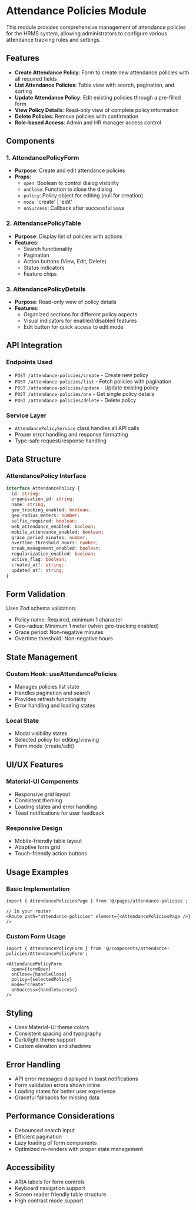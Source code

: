 # Attendance Policies Module

This module provides comprehensive management of attendance policies for the HRMS system, allowing administrators to configure various attendance tracking rules and settings.

## Features

- **Create Attendance Policy**: Form to create new attendance policies with all required fields
- **List Attendance Policies**: Table view with search, pagination, and sorting
- **Update Attendance Policy**: Edit existing policies through a pre-filled form
- **View Policy Details**: Read-only view of complete policy information
- **Delete Policies**: Remove policies with confirmation
- **Role-based Access**: Admin and HR manager access control

## Components

### 1. AttendancePolicyForm
- **Purpose**: Create and edit attendance policies
- **Props**:
  - `open`: Boolean to control dialog visibility
  - `onClose`: Function to close the dialog
  - `policy`: Policy object for editing (null for creation)
  - `mode`: 'create' | 'edit'
  - `onSuccess`: Callback after successful save

### 2. AttendancePolicyTable
- **Purpose**: Display list of policies with actions
- **Features**:
  - Search functionality
  - Pagination
  - Action buttons (View, Edit, Delete)
  - Status indicators
  - Feature chips

### 3. AttendancePolicyDetails
- **Purpose**: Read-only view of policy details
- **Features**:
  - Organized sections for different policy aspects
  - Visual indicators for enabled/disabled features
  - Edit button for quick access to edit mode

## API Integration

### Endpoints Used
- `POST /attendance-policies/create` - Create new policy
- `POST /attendance-policies/list` - Fetch policies with pagination
- `POST /attendance-policies/update` - Update existing policy
- `POST /attendance-policies/one` - Get single policy details
- `POST /attendance-policies/delete` - Delete policy

### Service Layer
- `AttendancePolicyService` class handles all API calls
- Proper error handling and response formatting
- Type-safe request/response handling

## Data Structure

### AttendancePolicy Interface
```typescript
interface AttendancePolicy {
  id: string;
  organisation_id: string;
  name: string;
  geo_tracking_enabled: boolean;
  geo_radius_meters: number;
  selfie_required: boolean;
  web_attendance_enabled: boolean;
  mobile_attendance_enabled: boolean;
  grace_period_minutes: number;
  overtime_threshold_hours: number;
  break_management_enabled: boolean;
  regularization_enabled: boolean;
  active_flag: boolean;
  created_at?: string;
  updated_at?: string;
}
```

## Form Validation

Uses Zod schema validation:
- Policy name: Required, minimum 1 character
- Geo-radius: Minimum 1 meter (when geo-tracking enabled)
- Grace period: Non-negative minutes
- Overtime threshold: Non-negative hours

## State Management

### Custom Hook: useAttendancePolicies
- Manages policies list state
- Handles pagination and search
- Provides refresh functionality
- Error handling and loading states

### Local State
- Modal visibility states
- Selected policy for editing/viewing
- Form mode (create/edit)

## UI/UX Features

### Material-UI Components
- Responsive grid layout
- Consistent theming
- Loading states and error handling
- Toast notifications for user feedback

### Responsive Design
- Mobile-friendly table layout
- Adaptive form grid
- Touch-friendly action buttons

## Usage Examples

### Basic Implementation
```tsx
import { AttendancePoliciesPage } from '@/pages/attendance-policies';

// In your router
<Route path="attendance-policies" element={<AttendancePoliciesPage />} />
```

### Custom Form Usage
```tsx
import { AttendancePolicyForm } from '@/components/attendance-policies/AttendancePolicyForm';

<AttendancePolicyForm
  open={formOpen}
  onClose={handleClose}
  policy={selectedPolicy}
  mode="create"
  onSuccess={handleSuccess}
/>
```

## Styling

- Uses Material-UI theme colors
- Consistent spacing and typography
- Dark/light theme support
- Custom elevation and shadows

## Error Handling

- API error messages displayed in toast notifications
- Form validation errors shown inline
- Loading states for better user experience
- Graceful fallbacks for missing data

## Performance Considerations

- Debounced search input
- Efficient pagination
- Lazy loading of form components
- Optimized re-renders with proper state management

## Accessibility

- ARIA labels for form controls
- Keyboard navigation support
- Screen reader friendly table structure
- High contrast mode support








